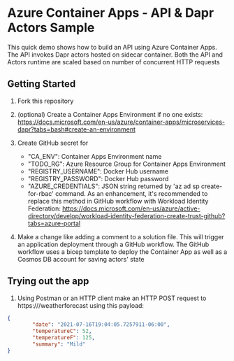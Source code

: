 # Azure Container Apps - API & Dapr Actors Sample

This quick demo shows how to build an API using Azure Container Apps. The API invokes Dapr actors hosted on sidecar container. Both the API and Actors runtime are scaled based on number of concurrent HTTP requests

## Getting Started

1. Fork this repository

2. (optional) Create a Container Apps Environment if no one exists: https://docs.microsoft.com/en-us/azure/container-apps/microservices-dapr?tabs=bash#create-an-environment

3. Create GitHub secret for
    - "CA_ENV": Container Apps Environment name
    - "TODO_RG": Azure Resource Group for Container Apps Environment
    - "REGISTRY_USERNAME": Docker Hub username
    - "REGISTRY_PASSWORD": Docker Hub password
    - "AZURE_CREDENTIALS": JSON string returned by 'az ad sp create-for-rbac' command. As an enhancement, it's recommended to replace this method in GitHub workflow with Workload Identity Federation: https://docs.microsoft.com/en-us/azure/active-directory/develop/workload-identity-federation-create-trust-github?tabs=azure-portal

4. Make a change like adding a comment to a solution file. This will trigger an application deployment through a GitHub workflow. The GitHub workflow uses a bicep template to deploy the Container App as well as a Cosmos DB account for saving actors' state

## Trying out the app

1. Using Postman or an HTTP client make an HTTP POST request to https://<container-app-url>/weatherforecast using this payload:

```json
{
        "date": "2021-07-16T19:04:05.7257911-06:00",
        "temperatureC": 52,
        "temperatureF": 125,
        "summary": "Mild"
}
```